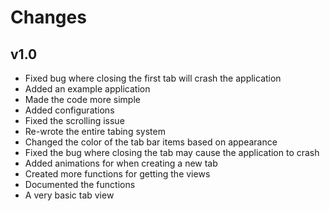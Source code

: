 #  Changes

## v1.0
- Fixed bug where closing the first tab will crash the application
- Added an example application
- Made the code more simple
- Added configurations
- Fixed the scrolling issue
- Re-wrote the entire tabing system
- Changed the color of the tab bar items based on appearance
- Fixed the bug where closing the tab may cause the application to crash
- Added animations for when creating a new tab
- Created more functions for getting the views
- Documented the functions
- A very basic tab view
